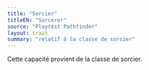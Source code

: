 ```yaml
---
title: "Sorcier"
titleEN: "Sorcerer"
source: "Playtest Pathfinder"
layout: trait
summary: "relatif à la classe de sorcier"
---
```

Cette capacité provient de la classe de sorcier.
